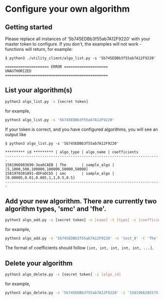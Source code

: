 # Configure your own algorithm

## Getting started

Please replace all instances of '5b745EDBb3f55ab7A12F9220' with your master token to configure. If you don't, the examples will not work - functions will return, for example:

```
$ python3 ./utility_client/algo_list.py -s '5b745EDBb3f55ab7A12F9220'

==================== ERROR ====================
UNAUTHORIZED
===============================================

```

## List your algorithm(s)

```bash
python3 algo_list.py -s [secret token]
```
for example,
```bash
python3 algo_list.py -s '5b745EDBb3f55ab7A12F9220'
```

If your token is correct, and you have configured algorithms, you will see an output like
```
$ python3 algo_list.py -s '5b745EDBb3f55ab7A12F9220'

********* id ********* | algo_type | algo_name | coefficients
-----------------------------------------------------------------------
1581966903690-3ea6CAEB | fhe       | sample_algo | [5,1000,500,100000,100000,50000,50000]
1581970301891-dDFeDCb5 | smc       | sample_algo | [0.00005,0.01,0.005,1,1,0.5,0.5]
-----------------------------------------------------------------------
```

## Add your new algorithm. There are currently two algorithm types, 'smc' and 'fhe'.

```bash
python3 algo_add.py -s [secret token] -n [name] -t [type] -c [coefficients]
```
for example,
```bash
python3 algo_add.py -s '5b745EDBb3f55ab7A12F9220' -n 'test_8' -t 'fhe' -c '[0,1,9,4,1,6,0,123]'
```

The format of coefficients should follow `[int, int, int, int, int, ...]`.

## Delete your algorithm

```bash
python3 algo_delete.py -s [secret token] -i [algo_id]
```
for example, 
```bash
python3 algo_delete.py -s '5b745EDBb3f55ab7A12F9220' -i '1581966285575-52abd00f'
```
